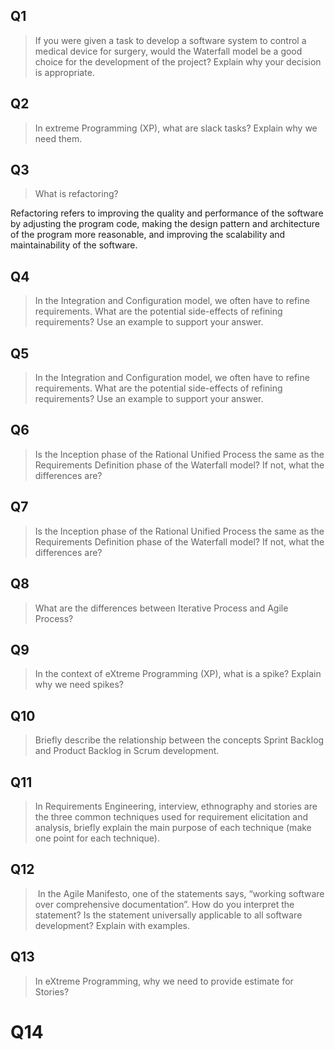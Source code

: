 ## Q1

> If you were given a task to develop a software system to control a medical device for surgery, would the Waterfall model be a good choice for the development of the project? Explain why your decision is appropriate.

## Q2

> In extreme Programming (XP), what are slack tasks? Explain why we need them.


## Q3

> What is refactoring?

Refactoring refers to improving the quality and performance of the software by adjusting the program code, making the design pattern and architecture of the program more reasonable, and improving the scalability and maintainability of the software.


## Q4

> In the Integration and Configuration model, we often have to refine requirements. What are the potential side-effects of refining requirements? Use an example to support your answer.


## Q5

> In the Integration and Configuration model, we often have to refine requirements. What are the potential side-effects of refining requirements? Use an example to support your answer.


## Q6

> Is the Inception phase of the Rational Unified Process the same as the Requirements Definition phase of the Waterfall model? If not, what the differences are?


## Q7

> Is the Inception phase of the Rational Unified Process the same as the Requirements Definition phase of the Waterfall model? If not, what the differences are?


## Q8

> What are the differences between Iterative Process and Agile Process?


## Q9

> In the context of eXtreme Programming (XP), what is a spike? Explain why we need spikes?


## Q10

> Briefly describe the relationship between the concepts Sprint Backlog and Product Backlog in Scrum development.


## Q11

> In Requirements Engineering, interview, ethnography and stories are the three common techniques used for requirement elicitation and analysis, briefly explain the main purpose of each technique (make one point for each technique).


## Q12

>  In the Agile Manifesto, one of the statements says, “working software over comprehensive documentation”. How do you interpret the statement? Is the statement universally applicable to all software development? Explain with examples.


## Q13

> In eXtreme Programming, why we need to provide estimate for Stories?


# Q14

> 
